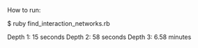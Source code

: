 How to run:

$ ruby find_interaction_networks.rb 

Depth 1: 15 seconds
Depth 2: 58 seconds
Depth 3: 6.58 minutes
